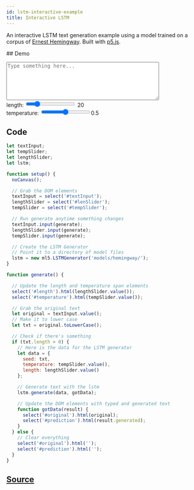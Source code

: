 ```yaml
---
id: lstm-interactive-example
title: Interactive LSTM
---
```


An interactive LSTM text generation example using a model trained on a corpus of [Ernest Hemingway](https://en.wikipedia.org/wiki/Ernest_Hemingway). Built with [p5.js](https://p5js.org/).

## Demo

<div class="example">
  <textarea id="textInput" style="width: 400px; height: 100px;" placeholder="Type something here..."></textarea>
  <br/> length:
  <input id="lenSlider" type="range" min="1" max="100" value="20"> <span id="length">20</span>
  <br/> temperature:
  <input id="tempSlider" type="range" min="0" max="1" step="0.01"><span id="temperature">0.5</span>
  <p id="result">
    <span id="original"></span><span id="prediction"></span>
  </p>
</div>

<script src="assets/scripts/example-lstm-interactive.js"></script>

## Code

```javascript
let textInput;
let tempSlider;
let lengthSlider;
let lstm;

function setup() {
  noCanvas();

  // Grab the DOM elements
  textInput = select('#textInput');
  lengthSlider = select('#lenSlider');
  tempSlider = select('#tempSlider');

  // Run generate anytime something changes
  textInput.input(generate);
  lengthSlider.input(generate);
  tempSlider.input(generate);

  // Create the LSTM Generator
  // Point it to a directory of model files
  lstm = new ml5.LSTMGenerator('models/hemingway/');
}

function generate() {

  // Update the length and temperature span elements
  select('#length').html(lengthSlider.value());
  select('#temperature').html(tempSlider.value());

  // Grab the original text
  let original = textInput.value();
  // Make it to lower case
  let txt = original.toLowerCase();

  // Check if there's something
  if (txt.length > 0) {
    // Here is the data for the LSTM generator
    let data = {
      seed: txt,
      temperature: tempSlider.value(),
      length: lengthSlider.value()
    };

    // Generate text with the lstm
    lstm.generate(data, gotData);

    // Update the DOM elements with typed and generated text
    function gotData(result) {
      select('#original').html(original);
      select('#prediction').html(result.generated);
    }
  } else {
    // Clear everything
    select('#original').html('');
    select('#prediction').html('');
  }
}

```

## [Source](https://github.com/ITPNYU/ml5-js/tree/master/examples/lstm_interactive)

